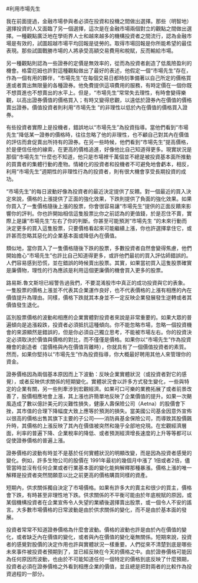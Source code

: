 #利用市場先生

我在前面提過，金融市場參與者必須在投資和投機之間做出選擇。那些（明智地）選擇投資的人又面臨了另一個選擇，這次是在金融市場兩個對立的觀點之間做出選擇。一種觀點廣泛地在學術界人士和越來越多的機構投資者之間流行，認為金融市場是有效的，試圖超越市場平均回報是徒勞的。取得市場回報是你所能希望的最佳表現。那些試圖戰勝市場的人將承受高額交易費用和稅賦，反而輸給市場。

另一種觀點則認為一些證券的定價是無效率的，從而為投資者創造了低風險盈利的機會。格雷厄姆也許對這種觀點做出了最好的表述，他假定一個“市場先生”存在，作為一個有用的夥伴，“市場先生”在每個交易日都時刻準備著以自己所定的價格買進或者賣出無限量的各種證券。他免費提供這項費用的服務，有時定價在一個你既不想買進也不想賣出的水平上。但是，“市場先生”常常失去理性，有時會變得樂觀，以高出證券價值的價格買入；有時又變得悲觀，以遠低於證券內在價值的價格賣出證券。價值投資者則利用“市場先生 ”的非理性以低於內在價值的價格買入證券。

有些投資者實際上是投機者，錯誤地以“市場先生”為投資指導。當他們看到“市場先生”降低某一證券的價格時，往往忽略了他的非理性，也不顧自己對其內在價值的評估而倉促賣出所持有的證券。在另一些時候，他們看到“市場先生”提高價格，於是便信任他的線索，在更高的價格追進，好像他比自己知道得更多。現實狀況是那個“市場先生”什麼也不知道，他只是市場裡千萬個並不總是被投資基本面所推動的買賣者的集體行動的產物。情緒化的投資者和投機者不可避免地會虧本，相反，利用“市場先生”週期性的非理性行為的投資者，則有很大機會享受長期投資的成功。

“市場先生”的每日波動好像為投資者的最近決定提供了反饋。對一個最近的買入決定來說，價格的上漲提供了正面的強化效果，下跌則提供了負面的強化效果。如果你買入了一隻價格隨後上漲的股票，你會很容易讓“市場先生”提供的正面反饋來影響你的評判。你也許開始相信這隻股票比你之前認為的更值錢，於是忍住不賣，實際上是讓“市場先生”左右了你的判斷。你甚至可能預測“市場先生 ”的未來行動而決定更多的買入這隻股票，只要價格看起來可能繼續上漲，你也許選擇拿住它，或許甚而忽略其惡化的企業基本面或降低內在價值。

類似地，當你買入了一隻價格隨後下跌的股票，多數投資者自然會變得焦慮，他們開始擔心“市場先生”也許比自己知道得更多，或許他們最初的買入評估師錯誤的。人們容易感到恐慌，並在錯誤的時候賣出股票。其實，如果當初買入這隻股票確實是廉價物，理性的行為應該是利用這個更廉價的機會買入更多的股票。

路易斯.魯文斯坦已經警告過我們，不要混淆股市中真正的成功投資與它的表象。一隻股票的價格上漲並不代表其企業運作良好，也不代表價格的上漲有相應的內在價值提升為理由。同樣，價格下跌就其本身並不一定反映企業發展發生逆轉或者其價值發生退化。

區別股票價格的波動和相應的企業實體對投資者來說是非常重要的。如果大眾的普遍傾向是追漲殺跌，投資者必須抵抗這種傾向。你不能忽略市場，忽略一個投資機會的來源顯然是錯誤的，但是你必須自己獨立思考，不能被市場左右。你的投資決定必須取決於價值與價格的對比，而不僅僅是價格。如果你以“市場先生”作為投資機會的創造者（當價格與內在價值背離時），你就具有了一個價值投資者的素質。然而，如果你堅持以“市場先生”作為投資指導，你大概最好聘用其他人來管理你的資金。

證券價格因為兩個基本原因而上下波動：反映企業實體狀況（或投資者對它的感覺），或者反映供求關係的短期變化。實體狀況會以許多方式發生變化，一些與特定的企業有關，另一些則牽涉到宏觀經濟。如果可口可樂的業務拓展了或者前景改善了，股價相應地會上漲，其上漲也許簡單地反映了企業價值的提升。如果一次颶風造成了數以億計美元的災難性損失，健康人壽保險公司（Aetna）的股價會下挫，其市值的合理下降幅度大致上應等於預測的損失。當美國公司基金因意外宣佈以很高的價格出售其旗下主要的子公司——消防員基金保險公司，而導致其股價飆升時，其價格的上漲反映了其內在價值被突然和幾乎全部地兌現。在宏觀經濟層面，利率的普遍下降、企業稅率的降低、或者預測經濟增長速度的上升等等都可以促使證券價格的普遍上漲。

證券價格的波動有時並不是基於任何實體狀況的明顯改變，而是因為投資者感覺的變化。例如，許多生物公司的股價在 1991年最初的幾個月中漲了 1倍或者2倍，儘管當時並沒有任何企業或者行業基本面的變化能夠解釋那種暴漲。價格上漲的唯一解釋是投資者突然間願意以比之前更高的價格購買同樣的資產。

短期內，供求關係獨自決定了市場價格。如果有許多大的賣主和很少的買主，價格會下跌，有時甚至非理性地下跌。供求關係的不平衡可能由於年底稅賦的原因，或某個機構投資者在企業宣佈令人失望的業績後選擇賣出股票，或一個令人不安的謠言。大多數市場價格的日常波動是由於供求關係的變化，而不是由於基本面的發展。

投資者常常不知道證券價格為什麼會波動。價格的波動也許是由於內在價值的變化，或者缺乏內在價值的變化，或者與內在價值的變化毫無關係。短期來說，投資者的感覺對股價的決定作用也許與實體狀況一樣重要。人們從來不清楚到底是哪些未來事件被投資者預期到了，並已經反映在今天的價格之中。由於證券價格可能因為任何原因而波動，也由於不可能知道任何一個特定的價格到底反映了什麼預期，投資者必須在證券價格之外看到相應企業的價值，並且總是把對兩者的比較作為投資過程的一部分。
